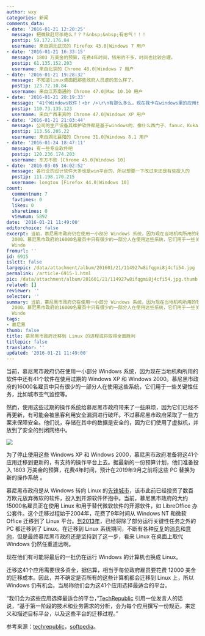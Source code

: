 ```yaml
---
author: wxy
categories: 新闻
comments_data:
- date: '2016-01-21 12:20:25'
  message: 把微软赶尽杀绝么？？？&nbsp;&nbsp;有志气！！！
  postip: 59.172.176.84
  username: 来自湖北武汉的 Firefox 43.0|Windows 7 用户
- date: '2016-01-21 16:33:15'
  message: 1803 万美金的预算，花费4年时间，钱用的不多，时间也比较合理。
  postip: 61.135.152.203
  username: 来自北京的 Chrome 48.0|Windows 7 用户
- date: '2016-01-21 19:28:32'
  message: 不知道linux桌面把那些政府人员虐的怎么样了。
  postip: 123.72.10.84
  username: 来自江苏南通的 Chrome 47.0|Mac 10.10 用户
- date: '2016-01-21 20:19:33'
  message: "41个Windows软件！<br />\r\n有那么多么，现在我卡在windows里的应用也就7个。"
  postip: 110.73.135.123
  username: 来自广西来宾的 Chrome 47.0|Windows XP 用户
- date: '2016-01-21 21:03:44'
  message: 公司的生产设备其维护软件都是基于windows的，像什么西门子、fanuc、Kuka、三菱什么的，还有AutoCAD、UG、CATIA、CAXA、EPlan等，完全看不到迁移的可能。倒是家里的电脑除了游戏外linux已经很好用了。
  postip: 113.56.205.22
  username: 来自湖北襄阳的 Chrome 31.0|Windows 8.1 用户
- date: '2016-01-24 18:47:11'
  message: 有一些专业软件吧
  postip: 120.236.174.203
  username: 东方不败 [Chrome 45.0|Windows 10]
- date: '2016-03-05 16:02:52'
  message: 各行业的设计软件大多也是win平台的，所以想要一下改过来还是有些投入的
  postip: 111.198.170.215
  username: longtou [Firefox 44.0|Windows 10]
count:
  commentnum: 7
  favtimes: 0
  likes: 0
  sharetimes: 0
  viewnum: 5892
date: '2016-01-21 11:49:00'
editorchoice: false
excerpt: 当前，慕尼黑市政府仍在使用一小部分 Windows 系统，因为现在当地机构所用的软件中还有41个软件在使用过期的 Windows XP 和 Windows
  2000。慕尼黑市政府的16000名雇员中只有很少的一部分人在使用这些系统，它们用于一些关键性任务，比如城市空气监控等。 然而，使用这些过期的操作系统给慕尼黑市政府带来了一些麻烦，因为它们已经不再更新，有可能会被黑客利用安全漏洞进行破坏。不过慕尼黑市政府采取了一些方案来保障安全。他们说，存储在其中的数据是安全的，因为它们使用了虚拟机，并放到了安全的封闭网络中。  为了停止使用这些
  Windo
fromurl: ''
id: 6915
islctt: false
largepic: /data/attachment/album/201601/21/114927w8ifqgmi8j4cfi54.jpg
permalink: /article-6915-1.html
pic: /data/attachment/album/201601/21/114927w8ifqgmi8j4cfi54.jpg.thumb.jpg
related: []
reviewer: ''
selector: ''
summary: 当前，慕尼黑市政府仍在使用一小部分 Windows 系统，因为现在当地机构所用的软件中还有41个软件在使用过期的 Windows XP 和 Windows
  2000。慕尼黑市政府的16000名雇员中只有很少的一部分人在使用这些系统，它们用于一些关键性任务，比如城市空气监控等。 然而，使用这些过期的操作系统给慕尼黑市政府带来了一些麻烦，因为它们已经不再更新，有可能会被黑客利用安全漏洞进行破坏。不过慕尼黑市政府采取了一些方案来保障安全。他们说，存储在其中的数据是安全的，因为它们使用了虚拟机，并放到了安全的封闭网络中。  为了停止使用这些
  Windo
tags:
- 慕尼黑
thumb: false
title: 慕尼黑市政府迁移到 Linux 的进程或将取得全面胜利
titlepic: false
translator: ''
updated: '2016-01-21 11:49:00'
---
```


当前，慕尼黑市政府仍在使用一小部分 Windows 系统，因为现在当地机构所用的软件中还有41个软件在使用过期的 Windows XP 和 Windows 2000。慕尼黑市政府的16000名雇员中只有很少的一部分人在使用这些系统，它们用于一些关键性任务，比如城市空气监控等。


然而，使用这些过期的操作系统给慕尼黑市政府带来了一些麻烦，因为它们已经不再更新，有可能会被黑客利用安全漏洞进行破坏。不过慕尼黑市政府采取了一些方案来保障安全。他们说，存储在其中的数据是安全的，因为它们使用了虚拟机，并放到了安全的封闭网络中。


![](/data/attachment/album/201601/21/114927w8ifqgmi8j4cfi54.jpg)


为了停止使用这些 Windows XP 和 Windows 2000，慕尼黑市政府准备将这41个应用迁移到更新的，有支持的操作平台上去。据最新的一份预算计划，他们准备投入 1803 万美金的预算，花费4年时间，预计在2019年9月之前将这些 PC 替换为新的操作系统 。


慕尼黑市政府是从 Windows 转向 Linux 的[先锋城市](/article-2860-1.html)，该市此前已经投资了数百万欧元放弃微软的软件，投入到开源软件怀抱中。当前，慕尼黑市政府的大约15000名雇员正在使用 Linux 和用于替代微软软件的开源软件，如 LibreOffice 办公套件。这个迁移过程始于2004年，花费了9年时间从 Windows NT 和微软 Office 迁移到了 Linux 平台。[到2013年](/article-2294-1.html)，已经将除了部分运行关键性任务之外的 PC 都迁移到了 Linux。在迁移到 Linux 系统期间，不断有各种[反复](/article-3635-1.html)的[消息](/article-3691-1.html)和[意向](/article-4031-1.html)，但是最终慕尼黑市政府还是坚持到了这一步，看来 Linux 在桌面上取代 Windows 仍然任重道远啊。


现在他们有可能将最后的一批仍在运行 Windows 的计算机也换成 Linux。


迁移这41个应用需要很多资金，据估算，相当于每位政府雇员要花费 12000 美金的迁移成本。因此，并不确定是否所有的这些计算机都会迁移到 Linux 上，所以 Windows 仍有机会。当局称他们会为这41个应用选择最适合的平台。


“我们会为这些应用选择最适合的平台，”[TechRepublic](http://www.techrepublic.com/article/the-cost-of-ditching-windows-xp-more-than-12000-per-person/) 引用一位发言人的话说，“基于第一阶段的技术和业务需求的分析，会为每个应用撰写一份规范，来定义和描述目标平台，以及这些平台的迁移过程。”


参考来源：[techrepublic](http://www.techrepublic.com/article/the-cost-of-ditching-windows-xp-more-than-12000-per-person/)，[softpedia](http://news.softpedia.com/news/german-city-that-replaced-windows-with-linux-to-ditch-latest-windows-xp-2000-pcs-499160.shtml)。
